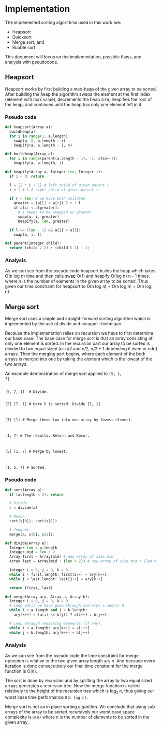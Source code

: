 # Implementation

The implemented sorting algorithms used in this work are:

  * Heapsort
  * Quicksort
  * Merge sort, and
  * Bubble sort

This document will focus on the implementation, possible flaws, and analysis
with pseudocode.

## Heapsort

Heapsort works by first building a max-heap of the given array to be sorted.
After building the heap the algorithm swaps the element at the first index
(element with max value), decrements the heap size, heapifies the root of the
heap, and continues until the heap has only one element left in it.

### Pseudo code

```python
def heapsort(Array a):
  buildheap(a)
  for i in range(1, a.length):
    swap(a, 0, a.length - i)
    heapify(a, a.length - i, 0)
```


```python
def buildheap(Array a):
  for i in range(parent(a.length - 1), -1, step=-1):
    heapify(a, a.length, i)
```

```python
def heapify(Array a, Integer len, Integer i):
  if i < 0: return

  l = (2 * i + 1) # left child of given parent i
  r = l + 1 # right child of given parent i
  
  if r < len: # we have both children
    greater = (a[l] < a[r]) ? r : l
    if a[i] < a[greater]:
      # i needs to be swapped w/ greater
      swap(a, i, greater)
      heapify(a, len, greater)

  if l == (len - 1) && a[i] < a[l]:
    swap(a, i, l)
```

```python
def parent(Integer child):
  return (child / 2) + (child % 2) - 1;
```

### Analysis

As we can see from the pseudo code heapsort builds the heap which takes
O(n log n) time and then calls swap O(1) and heapify O(log n) n - 1 times,
where n is the number of elements in the given array to be sorted. Thus given
our time constraint for heapsort to O(n log n) + O(n log n) = O(n log n).

## Merge sort

Merge sort uses a simple and straight-forward sorting algorithm which is
implemented by the use of divide and conquer -technique.

Because the implementation relies on recursion we have to first determine our
base case. The base case for merge sort is that an array consisting of only
one element is sorted. In the recursion part our array to be sorted is divided
to two equal sized (or n/2 and n/2, n/2 + 1 depending if even or odd) arrays.
Then the merging part begins, where each element of the both arrays is merged
into one by taking the element which is the lowest of the two arrays.

An example demonstration of merge sort applied to <code>[5, 1, 7]</code>:

<code>
[5, 7, 1]  # Divide.

[5] [7, 1] # Here 5 is sorted. Divide [7, 1]

[7] [1]    # Merge these two into one array by lowest element.

[1, 7]     # The results. Return and Recur.

[5] [1, 7] # Merge by lowest.

[1, 5, 7]  # Sorted.
</code>

### Pseudo code

```python
def sort(Array a):
  if (a.length < 2): return

  # Divide.
  s = divide(a)

  # Recur.
  sort(s[0]); sort(s[1])

  # Conquer.
  merge(a, s[0], s[1]);
```

```python
def divide(Array a):
  Integer len = a.length
  Integer mid = len / 2
  Array first = Array(mid) # new array of size mid
  Array last = Array(mid + (len % 2)) # new array of size mid + (len % 2)

  Integer i = 0, j = 0, k = 0
  while i < first.length: first[i++] = ary[k++]
  while j < last.lenght: last[j++] = ary[k++]

  return [first, last]
```

```python
def merge(Array ary, Array a, Array b):
  Integer i = 0, j = 0, k = 0
  # Loop until we have gone through sub-arys a and/or b.
  while i < a.length and j < b.length:
    ary[k++] = (a[i] <= b[j]) ? a[i++] : b[j++]

  # Loop through remaining elements (if any).
  while i < a.length: ary[k++] = a[i++]
  while j < b.length: ary[k++] = b[j++]
```

### Analysis

As we can see from the pseudo code the time constraint for merge operation
is relative to the two given array length <code>ary</code> n. And because
every iteration is done consecutively our final time constraint for the merge
function is O(n).

The sort is done by recursion and by splitting the array to two equal sized
arrays generates a recursion tree. Now the merge function is called relatively
to the height of the recursion tree which is </code>log<sub>2</sub> n</code>,
thus giving our worst case time performance <code>O(n log n)</code>.

Merge sort is not an in place sorting algorithm. We conclude that using
sub-arrays of the array to be sorted recursively our worst case space
complexity is <code>O(n)</code> where n is the number of elements to be sorted
in the given array.


